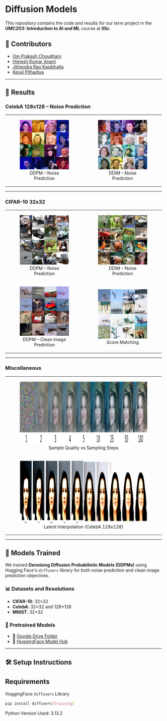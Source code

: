 # Diffusion Models

This repository contains the code and results for our term project in the **UMC203: Introduction to AI and ML** course at **IISc**.

## 📌 Contributors
- [Om Prakash Choudhary](https://github.com/Om2005Prakash)  
- [Himesh Kumar Anant](https://github.com/himeshanant)  
- [Jithendra Rao Kasibhatla](https://github.com/jithendra085)
- [Keval Pithadiya](https://github.com/kevalpithadiya)

---

## 🧪 Results

### CelebA 128x128 – Noise Prediction

<table>
  <tr>
    <td>
      <figure>
        <img src="./Samples/CelebA128/CelebA_Noise_DDPM_Samples.png" width="500"/>
        <figcaption align="center">DDPM – Noise Prediction</figcaption>
      </figure>
    </td>
    <td>
      <figure>
        <img src="./Samples/CelebA128/CelebA_Noise_DDIM_Samples.png" width="500"/>
        <figcaption align="center">DDIM – Noise Prediction</figcaption>
      </figure>
    </td>
  </tr>
</table>

---

### CIFAR-10 32x32

<table>
  <tr>
    <td>
      <figure>
        <img src="./Samples/CIFAR10/CIFAR10_Noise_DDPM_Samples.png" width="500"/>
        <figcaption align="center">DDPM – Noise Prediction</figcaption>
      </figure>
    </td>
    <td>
      <figure>
        <img src="./Samples/CIFAR10/CIFAR10_Noise_DDIM_Samples.png" width="500"/>
        <figcaption align="center">DDIM – Noise Prediction</figcaption>
      </figure>
    </td>
  </tr>
  <tr>
    <td>
      <figure>
        <img src="./Samples/CIFAR10/CIFAR10_Clean_DDPM_Samples.png" width="500"/>
        <figcaption align="center">DDPM – Clean Image Prediction</figcaption>
      </figure>
    </td>
    <td>
      <figure>
        <img src="./Samples/CIFAR10/CIFAR10_Score_Samples.png" width="500"/>
        <figcaption align="center">Score Matching</figcaption>
      </figure>
    </td>
  </tr>
</table>

---

### Miscellaneous

<table>
  <tr>
    <td>
      <figure>
        <img src="./Samples/misc/progress_with_steps.png" height="200"/>
        <figcaption align="center">Sample Quality vs Sampling Steps</figcaption>
      </figure>
    </td>
  </tr>
  <tr>
    <td>
      <figure>
        <img src="./Samples/misc/interpolation128_upd.png" height="200"/>
        <figcaption align="center">Latent Interpolation (CelebA 128x128)</figcaption>
      </figure>
    </td>
  </tr>
</table>


---

## 🧠 Models Trained

We trained **Denoising Diffusion Probabilistic Models (DDPMs)** using Hugging Face's `diffusers` library for both noise prediction and clean image prediction objectives.

### 📊 Datasets and Resolutions
- **CIFAR-10**: 32×32  
- **CelebA**: 32×32 and 128×128  
- **MNIST**: 32×32  

### 🔗 Pretrained Models
- 📁 [Google Drive Folder](https://drive.google.com/drive/folders/1HmLK4hkkI6-Fl6vaHyX05PBe8U2FWl5E?usp=drive_link)  
- 🤗 [HuggingFace Model Hub](https://huggingface.co/Om2005Prakash/Diffusion_Pre_Trained/tree/main)

---

## 🛠️ Setup Instructions

## Requirements
HuggingFace `diffusers` Library
```sh
pip install diffusers[training]
```
Python Version Used: 3.13.2
